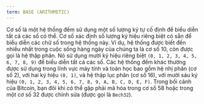 ```yaml
---
term: BASE (ARITHMETIC)
---
```


Cơ số là một hệ thống đếm sử dụng một số lượng ký tự cố định để biểu diễn tất cả các số có thể. Cơ số xác định số lượng ký hiệu riêng biệt có sẵn để biểu diễn các chữ số trong hệ thống này. Ví dụ, hệ thống được biết đến nhiều nhất trong cuộc sống hàng ngày của chúng ta là cơ số 10, còn được gọi là hệ thập phân. Nó sử dụng mười ký hiệu riêng biệt `(0, 1, 2, 3, 4, 5, 6, 7, 8, 9)` để biểu diễn tất cả các số. Các hệ thống đếm khác thường được sử dụng trong lĩnh vực máy tính và toán học bao gồm hệ nhị phân (cơ số 2), với hai ký hiệu `(0, 1)`, và hệ thập lục phân (cơ số 16), với mười sáu ký hiệu `(0, 1, 2, 3, 4, 5, 6, 7, 8, 9, A, B, C, D, E, F)`. Trong bối cảnh của Bitcoin, bạn đôi khi có thể gặp phải mã hóa trong cơ số 58 hoặc trong một cơ số 32 được chỉnh sửa (được gọi là `Bech32`).